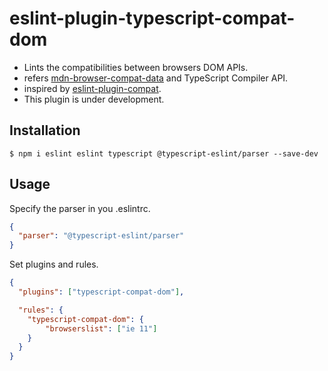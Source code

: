 # eslint-plugin-typescript-compat-dom

- Lints the compatibilities between browsers DOM APIs.
- refers [mdn\-browser\-compat\-data](https://www.npmjs.com/package/mdn-browser-compat-data) and TypeScript Compiler API.
- inspired by [eslint\-plugin\-compat](https://www.npmjs.com/package/eslint-plugin-compat).
- This plugin is under development.

## Installation

```
$ npm i eslint eslint typescript @typescript-eslint/parser --save-dev
```

## Usage

Specify the parser in you .eslintrc.

```json
{
  "parser": "@typescript-eslint/parser"
}
```

Set plugins and rules.

```json
{
  "plugins": ["typescript-compat-dom"],

  "rules": {
    "typescript-compat-dom": {
        "browserslist": ["ie 11"]
    }
  }
}
```


